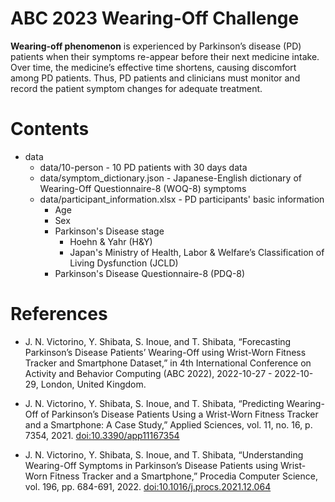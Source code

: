 # ABC 2023 Wearing-Off Challenge

**Wearing-off phenomenon** is experienced by Parkinson’s disease (PD) patients when their symptoms re-appear before their next medicine intake. Over time, the medicine’s effective time shortens, causing discomfort among PD patients. Thus, PD patients and clinicians must monitor and record the patient symptom changes for adequate treatment.

# Contents

* data
  * data/10-person - 10 PD patients with 30 days data
  * data/symptom_dictionary.json - Japanese-English dictionary of Wearing-Off Questionnaire-8 (WOQ-8) symptoms
  * data/participant_information.xlsx - PD participants' basic information
    * Age
    * Sex
    * Parkinson's Disease stage
      * Hoehn & Yahr (H&Y)
      * Japan's Ministry of Health, Labor & Welfare’s Classification of Living Dysfunction (JCLD)
    * Parkinson's Disease Questionnaire-8 (PDQ-8)

# References
* J. N. Victorino, Y. Shibata, S. Inoue, and T. Shibata, “Forecasting Parkinson’s Disease Patients’ Wearing-Off using Wrist-Worn Fitness Tracker and Smartphone Dataset,” in 4th International Conference on Activity and Behavior Computing (ABC 2022), 2022-10-27 - 2022-10-29, London, United Kingdom.

* J. N. Victorino, Y. Shibata, S. Inoue, and T. Shibata, “Predicting Wearing-Off of Parkinson’s Disease Patients Using a Wrist-Worn Fitness Tracker and a Smartphone: A Case Study,” Applied Sciences, vol. 11, no. 16, p. 7354, 2021. [doi:10.3390/app11167354](https://doi.org/10.3390/app11167354)

* J. N. Victorino, Y. Shibata, S. Inoue, and T. Shibata, “Understanding Wearing-Off Symptoms in Parkinson’s Disease Patients using Wrist-Worn Fitness Tracker and a Smartphone,” Procedia Computer Science, vol. 196, pp. 684-691, 2022. [doi:10.1016/j.procs.2021.12.064](https://doi.org/10.1016/j.procs.2021.12.064)
